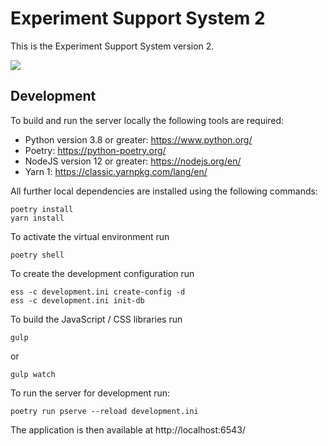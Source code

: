 # Experiment Support System 2

This is the Experiment Support System version 2.

![](https://github.com/biirrr/experiment-support-system/workflows/End-to-End20Tests/badge.svg)

## Development

To build and run the server locally the following tools are required:

* Python version 3.8 or greater: https://www.python.org/
* Poetry: https://python-poetry.org/
* NodeJS version 12 or greater: https://nodejs.org/en/
* Yarn 1: https://classic.yarnpkg.com/lang/en/

All further local dependencies are installed using the following commands:

```
poetry install
yarn install
```

To activate the virtual environment run

```
poetry shell
```

To create the development configuration run

```
ess -c development.ini create-config -d
ess -c development.ini init-db
```

To build the JavaScript / CSS libraries run

```
gulp
```

or

```
gulp watch
```

To run the server for development run:

```
poetry run pserve --reload development.ini
```

The application is then available at http://localhost:6543/
